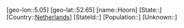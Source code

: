 ﻿---
location: [52.65,5.05]
type: City
tags:
- geo/City


SpocWebEntityId: 31023
isDeleted: false
confidential: public

---
[geo-lon::5.05]
[geo-lat::52.65]
[name::Hoorn]
[State::]
[Country::[Netherlands](geo/Continent/Europe/Netherlands.md)]
[StateId::]
[Population::]
[Unknown::]

